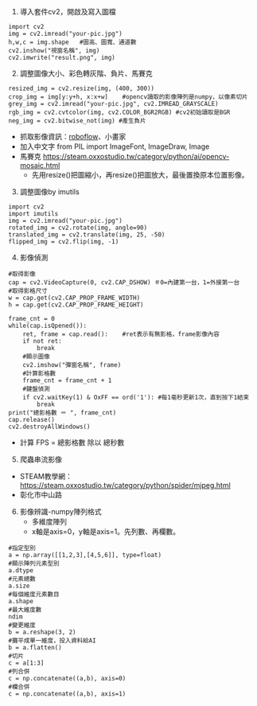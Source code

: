 

1. 導入套件cv2，開啟及寫入圖檔
```
import cv2
img = cv2.imread("your-pic.jpg")
h,w,c = img.shape   #圖高、圖寬、通道數
cv2.inshow("視窗名稱", img)
cv2.imwrite("result.png", img)
```

2. 調整圖像大小、彩色轉灰階、負片、馬賽克
```
resized_img = cv2.resize(img, (400, 300))
crop_img = img[y:y+h, x:x+w]    #opencv讀取的影像陣列是numpy，以像素切片
grey_img = cv2.imread("your-pic.jpg", cv2.IMREAD_GRAYSCALE)
rgb_img = cv2.cvtcolor(img, cv2.COLOR_BGR2RGB) #cv2初始讀取是BGR
neg_img = cv2.bitwise_not(img) #產生負片
```
- 抓取影像資訊：[roboflow](https://roboflow.com)、小畫家
- 加入中文字 from PIL import ImageFont, ImageDraw, Image 
- 馬賽克 https://steam.oxxostudio.tw/category/python/ai/opencv-mosaic.html
    - 先用resize()把圖縮小，再resize()把圖放大，最後置換原本位置影像。

3. 調整圖像by imutils
```
import cv2
import imutils
img = cv2.imread("your-pic.jpg")
rotated_img = cv2.rotate(img, angle=90)
translated_img = cv2.translate(img, 25, -50)
flipped_img = cv2.flip(img, -1)
```

4. 影像偵測
```
#取得影像
cap = cv2.VideoCapture(0, cv2.CAP_DSHOW) ＃0=內建第一台，1=外接第一台
#取得影格尺寸
w = cap.get(cv2.CAP_PROP_FRAME_WIDTH)
h = cap.get(cv2.CAP_PROP_FRAME_HEIGHT)

frame_cnt = 0
while(cap.isQpened()):
    ret, frame = cap.read():    #ret表示有無影格，frame影像內容
    if not ret:
        break
    #顯示圖像
    cv2.imshow("彈窗名稱", frame)
    #計算影格數
    frame_cnt = frame_cnt + 1
    #鍵盤偵測
    if cv2.waitKey(1) & OxFF == ord('1'): #每1毫秒更新1次，直到按下1結束
        break
print("總影格數 ＝ ", frame_cnt)
cap.release()
cv2.destroyAllWindows()
```
- 計算 FPS = 總影格數 除以 總秒數

5. 爬蟲串流影像
- STEAM教學網：https://steam.oxxostudio.tw/category/python/spider/mjpeg.html
- 彰化市中山路

6. 影像辨識-numpy陣列格式
    - 多維度陣列
    - x軸是axis=0，y軸是axis=1。先列數、再欄數。

```
#指定型別
a = np.array([[1,2,3],[4,5,6]], type=float)
#顯示陣列元素型別
a.dtype
#元素總數
a.size
#每個維度元素數目
a.shape
#最大維度數
ndim
#變更維度
b = a.reshape(3, 2)
#攤平成單一維度，投入資料給AI
b = a.flatten()
#切片
c = a[1:3]
#列合併
c = np.concatenate((a,b), axis=0) 
#欄合併
c = np.concatenate((a,b), axis=1) 
```